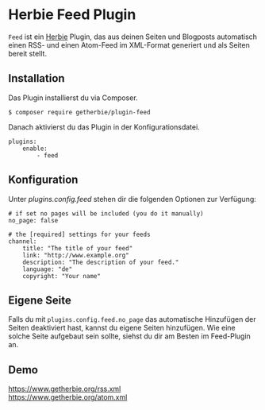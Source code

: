 # Herbie Feed Plugin

`Feed` ist ein [Herbie](http://github.com/getherbie/herbie) Plugin, das aus deinen Seiten und Blogposts automatisch
einen RSS- und einen Atom-Feed im XML-Format generiert und als Seiten bereit stellt.


## Installation

Das Plugin installierst du via Composer.

	$ composer require getherbie/plugin-feed

Danach aktivierst du das Plugin in der Konfigurationsdatei.

    plugins:
        enable:
            - feed


## Konfiguration

Unter *plugins.config.feed* stehen dir die folgenden Optionen zur Verfügung:

    # if set no pages will be included (you do it manually)
    no_page: false

    # the [required] settings for your feeds
    channel:
        title: "The title of your feed"
        link: "http://www.example.org"
        description: "The description of your feed."
        language: "de"
        copyright: "Your name"


## Eigene Seite

Falls du mit `plugins.config.feed.no_page` das automatische Hinzufügen der Seiten deaktiviert hast, kannst
du eigene Seiten hinzufügen. Wie eine solche Seite aufgebaut sein sollte, siehst du dir am Besten im Feed-Plugin an. 


## Demo

<https://www.getherbie.org/rss.xml>  
<https://www.getherbie.org/atom.xml>

